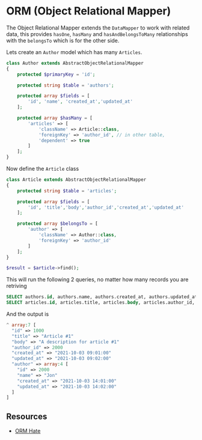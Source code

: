 # ORM (Object Relational Mapper)

The Object Relational Mapper extends the `DataMapper` to work with related data, this provides `hasOne`, `hasMany` and `hasAndBelongsToMany` relationships with the `belongsTo` which is for the other side.


Lets create an `Author` model which has many `Articles`.

```php
class Author extends AbstractObjectRelationalMapper
{
    protected $primaryKey = 'id';

    protected string $table = 'authors';

    protected array $fields = [
        'id', 'name', 'created_at','updated_at'
    ];

    protected array $hasMany = [
        'articles' => [
            'className' => Article::class,
            'foreignKey' => 'author_id', // in other table,
            'dependent' => true
        ]
    ];
}

```

Now define the `Article` class

```php
class Article extends AbstractObjectRelationalMapper
{
    protected string $table = 'articles';

    protected array $fields = [
        'id', 'title','body','author_id','created_at','updated_at'
    ];

    protected array $belongsTo = [
        'author' => [
            'className' => Author::class,
            'foreignKey' => 'author_id'
        ]
    ];
}
```

```php
$result = $article->find();
```

This will run the following 2 queries, no matter how many records you are retriving

```sql
SELECT authors.id, authors.name, authors.created_at, authors.updated_at FROM authors LIMIT 1
SELECT articles.id, articles.title, articles.body, articles.author_id, articles.created_at, articles.updated_at FROM articles WHERE articles.author_id IN ( 2000 )
```

And the output is 
```php
^ array:7 [
  "id" => 1000
  "title" => "Article #1"
  "body" => "A description for article #1"
  "author_id" => 2000
  "created_at" => "2021-10-03 09:01:00"
  "updated_at" => "2021-10-03 09:02:00"
  "author" => array:4 [
    "id" => 2000
    "name" => "Jon"
    "created_at" => "2021-10-03 14:01:00"
    "updated_at" => "2021-10-03 14:02:00"
  ]
]
```

## Resources

- [ORM Hate](https://martinfowler.com/bliki/OrmHate.html)